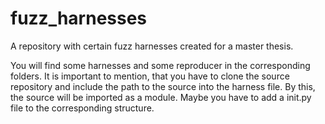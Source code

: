 # fuzz_harnesses
A repository with certain fuzz harnesses created for a master thesis.

You will find some harnesses and some reproducer in the corresponding folders.
It is important to mention, that you have to clone the source repository and include the path to the source into the harness file. By this, the source will be imported as a module.
Maybe you have to add a init.py file to the corresponding structure. 
